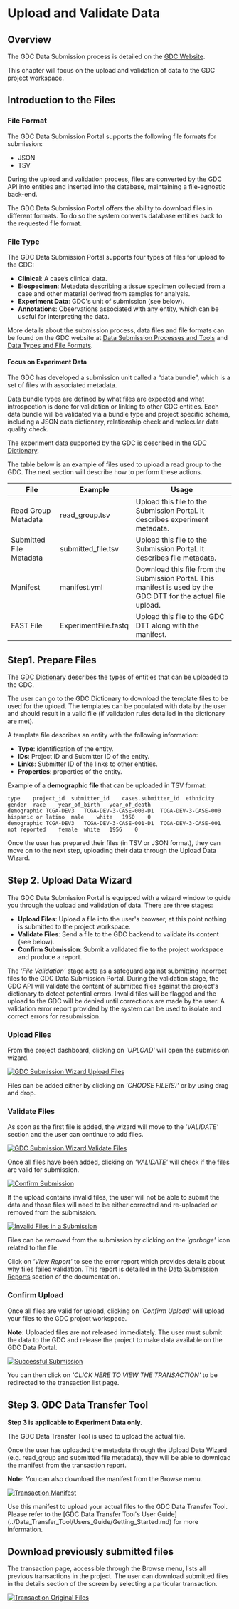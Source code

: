 # Upload and Validate Data

## Overview

The GDC Data Submission process is detailed on the [GDC Website]( https://gdc.nci.nih.gov/submit-data/data-submission-processes-and-tools).

This chapter will focus on the upload and validation of data to the GDC project workspace.

## Introduction to the Files

### File Format

The GDC Data Submission Portal supports the following file formats for submission:

* JSON
* TSV

During the upload and validation process, files are converted by the GDC API into entities and inserted into the database, maintaining a file-agnostic back-end.

The GDC Data Submission Portal offers the ability to download files in different formats. To do so the system converts database entities back to the requested file format.

### File Type
The GDC Data Submission Portal supports four types of files for upload to the GDC:

* __Clinical__: A case’s clinical data.
* __Biospecimen__: Metadata describing a tissue specimen collected from a case and other material derived from samples for analysis.
* __Experiment Data__: GDC's unit of submission (see below).
* __Annotations__: Observations associated with any entity, which can be useful for interpreting the data.

More details about the submission process, data files and file formats can be found on the GDC website at [Data Submission Processes and Tools](https://gdc.nci.nih.gov/submit-data/data-submission-processes-and-tools) and [Data Types and File Formats](https://gdc.nci.nih.gov/submit-data/gdc-data-types-and-file-formats).

#### Focus on Experiment Data

The GDC has developed a submission unit called a “data bundle”, which is a set of files with associated metadata.

Data bundle types are defined by what files are expected and what introspection is done for validation or linking to other GDC entities. Each data bundle will be validated via a bundle type and project specific schema, including a JSON data dictionary, relationship check and molecular data quality check.

The experiment data supported by the GDC is described in the [GDC Dictionary](../../Dictionary/viewer.md).

The table below is an example of files used to upload a read group to the GDC. The next section will describe how to perform these actions.

| File | Example | Usage |
| --- | --- | --- |
| Read Group Metadata|read_group.tsv|Upload this file to the Submission Portal. It describes experiment metadata.|
| Submitted File Metadata|submitted_file.tsv|Upload this file to the Submission Portal. It describes file metadata.|
| Manifest|manifest.yml|Download this file from the Submission Portal. This manifest is used by the GDC DTT for the actual file upload.|
| FAST File|ExperimentFile.fastq|Upload this file to the GDC DTT along with the manifest.|



## Step1. Prepare Files

The [GDC Dictionary](../../Dictionary/viewer.md) describes the types of entities that can be uploaded to the GDC.

The user can go to the GDC Dictionary to download the template files to be used for the upload. The templates can be populated with data by the user and should result in a valid file (if validation rules detailed in the dictionary are met).

A template file describes an entity with the following information:

* __Type__: identification of the entity.
* __IDs__: Project ID and Submitter ID of the entity.
* __Links__: Submitter ID of the links to other entities.
* __Properties__: properties of the entity.



Example of a __demographic file__ that can be uploaded in TSV format:

```Demographic.tsv
type	project_id	submitter_id	cases.submitter_id	ethnicity	gender	race	year_of_birth	year_of_deathdemographic	TCGA-DEV3	TCGA-DEV-3-CASE-000-D1	TCGA-DEV-3-CASE-000	hispanic or latino	male	white	1950	0demographic	TCGA-DEV3	TCGA-DEV-3-CASE-001-D1	TCGA-DEV-3-CASE-001	not reported	female	white	1956	0
```


Once the user has prepared their files (in TSV or JSON format), they can move on to the next step, uploading their data through the Upload Data Wizard.

## Step 2. Upload Data Wizard


The GDC Data Submission Portal is equipped with a wizard window to guide you through the upload and validation of data. There are three stages:

* __Upload Files__: Upload a file into the user's browser, at this point nothing is submitted to the project workspace.
* __Validate Files__: Send a file to the GDC backend to validate its content (see below).
* __Confirm Submission__: Submit a validated file to the project workspace and produce a report.

The _'File Validation'_ stage acts as a safeguard against submitting incorrect files to the GDC Data Submission Portal. During the validation stage, the GDC API will validate the content of submitted files against the project's dictionary to detect potential errors. Invalid files will be flagged and the upload to the GDC will be denied until corrections are made by the user. A validation error report provided by the system can be used to isolate and correct errors for resubmission.

### Upload Files

From the project dashboard, clicking on _'UPLOAD'_ will open the submission wizard.

[![GDC Submission Wizard Upload Files](images/GDC_Submission_Wizard_Upload.png)](images/GDC_Submission_Wizard_Upload.png "Click to see the full image.")

Files can be added either by clicking on _'CHOOSE FILE(S)'_ or by using drag and drop.

### Validate Files

As soon as the first file is added, the wizard will move to the _'VALIDATE'_ section and the user can continue to add files.

[![GDC Submission Wizard Validate Files](images/GDC_Submission_Wizard_Validate.png)](images/GDC_Submission_Wizard_Validate.png "Click to see the full image.")

Once all files have been added, clicking on _'VALIDATE'_ will check if the files are valid for submission.

[![Confirm Submission](images/GDC_Submission_Wizard_Confirm.png)](images/GDC_Submission_Wizard_Confirm.png "Click to see the full image.")

If the upload contains invalid files, the user will not be able to submit the data and those files will need to be either corrected and re-uploaded or removed from the submission.

[![Invalid Files in a Submission](images/GDC_Submission_Wizard_Invalid_Files.png)](images/GDC_Submission_Wizard_Invalid_Files.png "Click to see the full image.")

Files can be removed from the submission by clicking on the _'garbage'_ icon related to the file.

Click on _'View Report'_ to see the error report which provides details about why files failed validation. This report is detailed in the [Data Submission Reports](Reports.md) section of the documentation.



### Confirm Upload

Once all files are valid for upload, clicking on _'Confirm Upload'_ will upload your files to the GDC project workspace.

**Note:** Uploaded files are not released immediately. The user must submit the data to the GDC and release the project to make data available on the GDC Data Portal.

[![Successful Submission](images/GDC_Submission_wizard_successful_submission.png)](images/GDC_Submission_wizard_successful_submission.png "Click to see the full image.")

You can then click on _'CLICK HERE TO VIEW THE TRANSACTION'_ to be redirected to the transaction list page.

## Step 3. GDC Data Transfer Tool


**Step 3 is applicable to Experiment Data only.**

The GDC Data Transfer Tool is used to upload the actual file.

Once the user has uploaded the metadata through the Upload Data Wizard (e.g. read_group and submitted file metadata), they will be able to download the manifest from the transaction report.

**Note:** You can also download the manifest from the Browse menu.

[![Transaction Manifest](images/GDC_Submission_Transactions_Get_Manifest.png)](images/GDC_Submission_Transactions_Get_Manifest.png "Click to see the full image.")

Use this manifest to upload your actual files to the GDC Data Transfer Tool. Please refer to the [GDC Data Transfer Tool's User Guide] (../Data_Transfer_Tool/Users_Guide/Getting_Started.md) for more information.

## Download previously submitted files

The transaction page, accessible through the Browse menu, lists all previous transactions in the project. The user can download submitted files in the details section of the screen by selecting a particular transaction.

[![Transaction Original Files](images/GDC_Submission_Transactions_Original_Files.png)](images/GDC_Submission_Transactions_Original_Files.png "Click to see the full image.")
